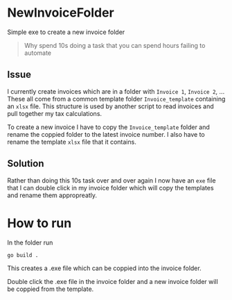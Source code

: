 # NewInvoiceFolder
Simple exe to create a new invoice folder

> Why spend 10s doing a task that you can spend hours failing to automate

## Issue

I currently create invoices which are in a folder with `Invoice 1`, `Invoice 2`, ... These all come from a common template folder `Invoice_template` containing an `xlsx` file. This structure is used by another script to read invoices and pull together my tax calculations. 

To create a new invoice I have to copy the `Invoice_template` folder and rename the coppied folder to the latest invoice number. I also have to rename the template `xlsx` file that it contains.

## Solution

Rather than doing this 10s task over and over again I now have an `exe` file that I can double click in my invoice folder which will copy the templates and rename them appropreatly.

# How to run

In the folder run 

```bash
go build .
```

This creates a .exe file which can be coppied into the invoice folder.

Double click the .exe file in the invoice folder and a new invoice folder will be coppied from the template.
